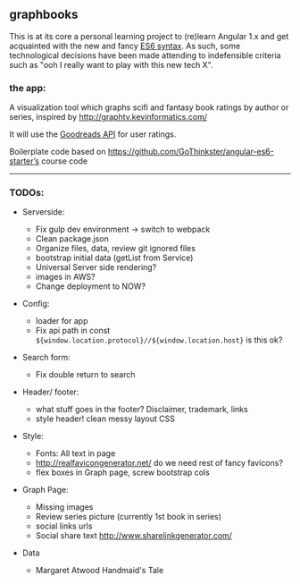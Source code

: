 ## graphbooks

This is at its core a personal learning project to (re)learn Angular 1.x and
get acquainted with the new and fancy [ES6 syntax](https://github.com/lukehoban/es6features).
As such, some technological decisions have been made attending to indefensible criteria such as
"ooh I really want to play with this new tech X".

### the app:

A visualization tool which graphs scifi and fantasy book ratings by author or series, inspired by http://graphtv.kevinformatics.com/

It will use the [Goodreads API](https://www.goodreads.com/api/documentation) for user ratings.

Boilerplate code based on https://github.com/GoThinkster/angular-es6-starter’s course code

---

### TODOs:

- Serverside:
  - Fix gulp dev environment -> switch to webpack
  - Clean package.json
  - Organize files, data, review git ignored files
  - bootstrap initial data (getList from Service)
  - Universal Server side rendering?
  - images in AWS?
  - Change deployment to NOW?

- Config:
  - loader for app
  - Fix api path in const `${window.location.protocol}//${window.location.host}` is this ok?

- Search form:
  - Fix double return to search

- Header/ footer:
  - what stuff goes in the footer? Disclaimer, trademark, links
  - style header! clean messy layout CSS

- Style:
  - Fonts: All text in page
  - http://realfavicongenerator.net/ do we need rest of fancy favicons?
  - flex boxes in Graph page, screw bootstrap cols

- Graph Page:
  - Missing images
  - Review series picture (currently 1st book in series)
  - social links urls
  - Social share text http://www.sharelinkgenerator.com/

- Data
  - Margaret Atwood Handmaid's Tale

